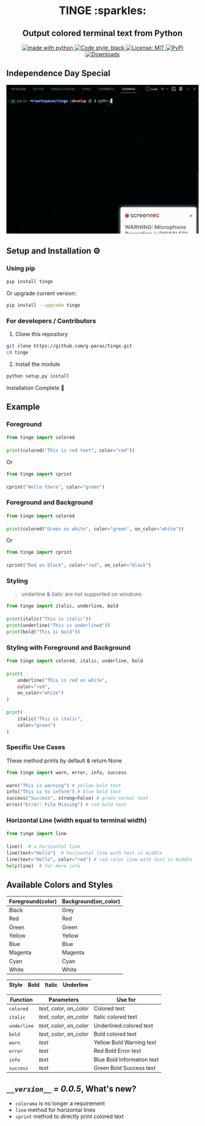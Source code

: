 <h1 align='center'>TINGE :sparkles:</h1>
<h2 align='center'>Output colored terminal text from Python</h2>

<p align='center'>
    <a href="https://www.python.com">
        <img 
            alt="made with python" 
            src="https://img.shields.io/badge/Made%20with-Python-1f425f.svg"
        />
    </a>
    <a href="https://github.com/psf/black">
        <img 
            alt="Code style: black" 
            src="https://img.shields.io/badge/Code%20Style-Black-000000.svg"
        />
    </a>
    <a href="https://github.com/g-paras/tinge/blob/master/LICENSE">
        <img 
            alt="License: MIT" 
            src="https://img.shields.io/badge/License-MIT-yellow.svg"
        />
    </a>
    <a href="https://pypi.org/project/tinge/">
        <img 
            alt="PyPI" 
            src="https://img.shields.io/pypi/v/tinge"
        />
    </a>
    <a href="https://pepy.tech/project/tinge">
        <img 
            alt="Downloads" 
            src="https://static.pepy.tech/personalized-badge/tinge?period=total&units=international_system&left_color=grey&right_color=blue&left_text=Downloads"
        />
    </a>
</p>

## Independence Day Special

![](img/upd.gif)

## Setup and Installation :gear:

### Using pip

```bash
pip install tinge
```

Or upgrade current version:

```bash
pip install --upgrade tinge
```

### For developers / Contributors 

1. Clone this repository

```bash
git clone https://github.com/g-paras/tinge.git
cd tinge
```

2. Install the module

```python
python setup.py install
```

Installation Complete :tada:

## Example

### Foreground

```python
from tinge import colored

print(colored("This is red text", color="red"))
```

Or

```python
from tinge import cprint

cprint("Hello there", color="green")
```

### Foreground and Background

```python
from tinge import colored

print(colored("Green on white", color="green", on_color="white"))
```

Or

```python
from tinge import cprint

cprint("Red on black", color="red", on_color="black")
```

### Styling

> underline & italic are not supported on windows

```python
from tinge import italic, underline, bold

print(italic("This is italic"))
print(underline("This is underlined"))
print(bold("This is bold"))
```

### Styling with Foreground and Background

```python
from tinge import colored, italic, underline, bold

print(
    underline("This is red on white",
    color="red",
    on_color="white")
)

print(
    italic("This is italic",
    color="green")
)
```

### Specific Use Cases

These method prints by default & return None

```python
from tinge import warn, error, info, success

warn("This is warning") # yellow bold text
info("This is to inform") # blue bold text
success("Success", strong=False) # green normal text
error("Error: File Missing") # red bold text
```

### Horizontal Line (width equal to terminal width)

```python
from tinge import line

line()  # a horizontal line
line(text="Hello")  # horizontal line with text in middle
line(text="Hello", color="red") # red color line with text in middle
help(line)  # for more info
```

## Available Colors and Styles

| Foreground(color) | Background(on_color) |
| ----------------- | -------------------- |
| Black             | Grey                 |
| Red               | Red                  |
| Green             | Green                |
| Yellow            | Yellow               |
| Blue              | Blue                 |
| Magenta           | Magenta              |
| Cyan              | Cyan                 |
| White             | White                |

| Style | Bold | Italic | Underline |
| ----- | ---- | ------ | --------- |

| Function    | Parameters                  | Use for                    |
| ----------- | --------------------------- | -------------------------- |
| `colored`   | _text_, _color_, _on_color_ | Colored text               |
| `italic`    | _text_, _color_, _on_color_ | Italic colored text        |
| `underline` | _text_, _color_, _on_color_ | Underlined colored text    |
| `bold`      | _text_, _color_, _on_color_ | Bold colored text          |
| `warn`      | _text_                      | Yellow Bold Warning text   |
| `error`     | _text_                      | Red Bold Error text        |
| `info`      | _text_                      | Blue Bold Information text |
| `success`   | _text_                      | Green Bold Success text    |

## _`__version__` = 0.0.5_, What's new?

- `colorama` is no longer a requirement
- `line` method for horizontal lines
- `cprint` method to directly print colored text
